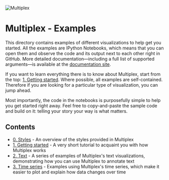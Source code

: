 ![Multiplex](https://raw.githubusercontent.com/NicholasMamo/multiplex-plot/master/assets/logo.png)

# Multiplex - Examples

This directory contains examples of different visualizations to help get you started.
All the examples are IPython Notebooks, which means that you can open them and observe the code and its output next to each other right in GitHub.
More detailed documentation—including a full list of supported arguments—is available at the [documentation site](https://nicholasmamo.github.io/multiplex-plot/).

If you want to learn everything there is to know about Multiplex, start from the top: [1. Getting started](https://github.com/NicholasMamo/multiplex-plot/blob/master/examples/1.%20Getting%20started.ipynb).
Where possible, all examples are self-contained.
Therefore if you are looking for a particular type of visualization, you can jump ahead.

Most importantly, the code in the notebooks is purposefully simple to help you get started right away.
Feel free to copy-and-paste the sample code and build on it: telling your story your way is what matters.

## Contents

- [0. Styles](https://github.com/NicholasMamo/multiplex-plot/blob/master/examples/0.%20Styles.ipynb) - An overview of the styles provided in Multiplex
- [1. Getting started](https://github.com/NicholasMamo/multiplex-plot/blob/master/examples/1.%20Getting%20started.ipynb) - A very short tutorial to acquaint you with how Multiplex works
- [2. Text](https://github.com/NicholasMamo/multiplex-plot/blob/master/examples/2.%20Text.ipynb) - A series of examples of Multiplex's text visualizations, demonstrating how you can use Multiplex to annotate text
- [3. Time series](https://github.com/NicholasMamo/multiplex-plot/blob/master/examples/3.%20Time%20series.ipynb) - Examples using Multiplex's time series, which make it easier to plot and explain how data changes over time
